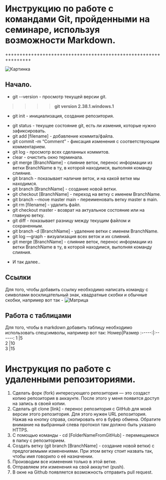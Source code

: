# Инструкцию по работе с командами Git, пройденными на семинаре, используя возможности Markdown.
+++++++++++++++++++++++++++++++++++++++++++++++++++++++++++++++

![Картинка](images.jpg)

## Начало.

* git --version - просмотр текущей версии git.
>>>> **git version 2.38.1.windows.1**
* git init - инициализация, создание репозитория.
- git status - текущее состояние git, есть ли измения, которые нужно
зафиксировать.
- git add [filename] - добавление коммита/файла.
- git commit -m “Сomment” - фиксация изменения с соответствующим
комментарием.
- git log - просмотр всех сделанных коммитов.
- clear - очистить окно терминала.
- git merge [BranchName] - слияние веток, перенос информации из ветки
BranchName в ту, в которой находимся, выполняя команду слияние.
- git branch - показывает наличие веток, и на какой ветке мы находимся.
- git branch [BranchName] - создание новой ветки.
- git checkout [BranchName] - переход на ветку с именем BranchName.
- git branch --move master main - переименовать ветку master в main.
- git rm [filename] - удалить файл.
- git checkout master - возврат на актуальное состояние или на главную ветку.
- git diff - показывает разницу между текущим файлом и сохраненным.
- git branch -d [BranchName] - удаление ветки с именем BranchName.
- git log —graph - визуализация всех веток и их слияний.
- git merge [BranchName] - слияние веток, перенос информации из ветки
BranchName в ту, в которой находимся, выполняя команду слияния.
+ И так далее..

## Ссылки
Для того, чтобы добавить ссылку необходимо написать команду с символами восклицательный знак, квадратные скобки и обычные скобки, например вот так - ![]()![Матрица](https://img5.goodfon.ru/original/800x480/1/c2/matrix-green-numbers.jpg) 
## Работа с таблицами
Для того, чтобы в markdown добавить таблицу необходимо использовать спецсимволы, например вот так:
Номер|Размер
:-----:|:------:
1     |5       
2     |10      
3     |15      


# Инструкция по работе с удаленными репозиториями.

1. Сделать форк (fork) интересующего репозитория — это создаст копию репозитория в аккаунте. После этого у меня появится доступ на запись в своей копии.
2. Сделать git clone [link] - перенос репозитория с GitHub для моей версии этого репозитория. Для этого нужен URL репозитория. Нажав на кнопку справа, скопировать его в буфер обмена. Обратите внимание на выбранный слева протокол там должно быть указано HTTPS.
3. С помощью команды - cd [FolderNameFromGitHub] - перемещаемся в папку с репозиторием.
4. Создать ветку (git branch [BranchName] - создание новой ветки) с предлогаемыми изменениями. При этом ветку стоит назвать так, чтобы имя говорило о её назначении.
5. Производим все изменения только в этой ветке.
6. Отправляем эти изменения на свой аккаутнт (push).
7. В окне на Github появляется возможность отправить pull request.